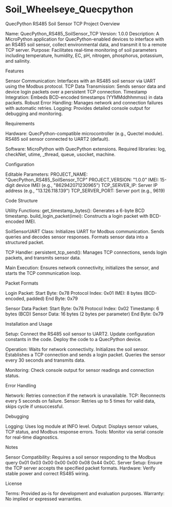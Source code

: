 # Soil_Wheelseye_Quecpython

QuecPython RS485 Soil Sensor TCP
Project Overview

Name: QuecPython_RS485_SoilSensor_TCP
Version: 1.0.0
Description: A MicroPython application for QuecPython-enabled devices to interface with an RS485 soil sensor, collect environmental data, and transmit it to a remote TCP server.
Purpose: Facilitates real-time monitoring of soil parameters including temperature, humidity, EC, pH, nitrogen, phosphorus, potassium, and salinity.

Features

Sensor Communication: Interfaces with an RS485 soil sensor via UART using the Modbus protocol.
TCP Data Transmission: Sends sensor data and device login packets over a persistent TCP connection.
Timestamp Integration: Embeds BCD-encoded timestamps (YYMMddhhmmss) in data packets.
Robust Error Handling: Manages network and connection failures with automatic retries.
Logging: Provides detailed console output for debugging and monitoring.

Requirements

Hardware:
QuecPython-compatible microcontroller (e.g., Quectel module).
RS485 soil sensor connected to UART2 (default).


Software:
MicroPython with QuecPython extensions.
Required libraries: log, checkNet, utime, _thread, queue, usocket, machine.



Configuration

Editable Parameters:
PROJECT_NAME: "QuecPython_RS485_SoilSensor_TCP"
PROJECT_VERSION: "1.0.0"
IMEI: 15-digit device IMEI (e.g., "862942071230965")
TCP_SERVER_IP: Server IP address (e.g., "13.126.118.139")
TCP_SERVER_PORT: Server port (e.g., 9619)



Code Structure

Utility Functions:
get_timestamp_bytes(): Generates a 6-byte BCD timestamp.
build_login_packet(imei): Constructs a login packet with BCD-encoded IMEI.


SoilSensorUART Class:
Initializes UART for Modbus communication.
Sends queries and decodes sensor responses.
Formats sensor data into a structured packet.


TCP Handler:
persistent_tcp_send(): Manages TCP connections, sends login packets, and transmits sensor data.


Main Execution:
Ensures network connectivity, initializes the sensor, and starts the TCP communication loop.



Packet Formats

Login Packet:
Start Byte: 0x78
Protocol Index: 0x01
IMEI: 8 bytes (BCD-encoded, padded)
End Byte: 0x79


Sensor Data Packet:
Start Byte: 0x78
Protocol Index: 0x02
Timestamp: 6 bytes (BCD)
Sensor Data: 16 bytes (2 bytes per parameter)
End Byte: 0x79



Installation and Usage

Setup:
Connect the RS485 soil sensor to UART2.
Update configuration constants in the code.
Deploy the code to a QuecPython device.


Operation:
Waits for network connectivity.
Initializes the soil sensor.
Establishes a TCP connection and sends a login packet.
Queries the sensor every 30 seconds and transmits data.


Monitoring: Check console output for sensor readings and connection status.

Error Handling

Network: Retries connection if the network is unavailable.
TCP: Reconnects every 5 seconds on failure.
Sensor: Retries up to 5 times for valid data, skips cycle if unsuccessful.

Debugging

Logging: Uses log module at INFO level.
Output: Displays sensor values, TCP status, and Modbus response errors.
Tools: Monitor via serial console for real-time diagnostics.

Notes

Sensor Compatibility: Requires a soil sensor responding to the Modbus query 0x01 0x03 0x00 0x00 0x00 0x08 0x44 0x0C.
Server Setup: Ensure the TCP server accepts the specified packet formats.
Hardware: Verify stable power and correct RS485 wiring.

License

Terms: Provided as-is for development and evaluation purposes.
Warranty: No implied or expressed warranties.



